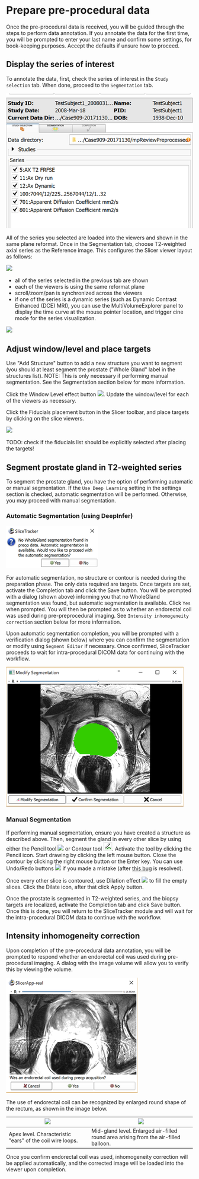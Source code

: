 # Prepare pre-procedural data

Once the pre-procedural data is received, you will be guided through the steps to perform data annotation. If you annotate the data for the first time, you will be prompted to enter your last name and confirm some settings, for book-keeping purposes. Accept the defaults if unsure how to proceed.

## Display the series of interest

To annotate the data, first, check the series of interest in the `Study selection` tab. When done, proceed to the `Segmentation` tab.

![](/assets/mpReview.png)

All of the series you selected are loaded into the viewers and shown in the same plane reformat. Once in the Segmentation tab, choose T2-weighted axial series as the Reference image. This configures the Slicer viewer layout as follows:

![](../images/viewers_configured.jpg)

* all of the series selected in the previous tab are shown
* each of the viewers is using the same reformat plane
* scroll/zoom/pan is synchronized across the viewers
* if one of the series is a dynamic series \(such as Dynamic Contrast Enhanced \(DCE\) MRI\), you can use the MultiVolumeExplorer panel to display the time curve at the mouse pointer location, and trigger cine mode for the series visualization.

![](../images/dynamic_plot.png)

## Adjust window/level and place targets

Use "Add Structure" button to add a new structure you want to segment \(you should at least segment the prostate \("Whole Gland" label in the structures list\). NOTE: This is only necessary if performing manual segmentation. See the Segmentation section below for more information.

Click the Window Level effect button ![](../images/wl_icon.png). Update the window/level for each of the viewers as necessary.

Click the Fiducials placement button in the Slicer toolbar, and place targets by clicking on the slice viewers.

![](../images/fiducials_placement.png)

TODO: check if the fiducials list should be explicitly selected after placing the targets!

## Segment prostate gland in T2-weighted series

To segment the prostate gland, you have the option of performing automatic or manual segmentation. If the `Use Deep Learning` setting in the settings section is checked, automatic segmentation will be performed. Otherwise, you may proceed with manual segmentation.

### Automatic Segmentation \(using DeepInfer\)

![](/assets/automatic_segmentation_prompt.png)

For automatic segmentation, no structure or contour is needed during the preparation phase. The only data required are targets. Once targets are set, activate the Completion tab and click the Save button. You will be prompted with a dialog \(shown above\) informing you that no WholeGland segmentation was found, but automatic segmentation is available. Click `Yes` when prompted. You will then be prompted as to whether an endorectal coil was used during pre-preprocedural imaging. See `Intensity inhomogeneity correction` section below for more information.

Upon automatic segmentation completion, you will be prompted with a verification dialog \(shown below\) where you can confirm the segmentation or modify using `Segment Editor` if necessary. Once confirmed, SliceTracker proceeds to wait for intra-procedural DICOM data for continuing with the workflow.

![](/assets/automatic_segmentation_verification.png)

### Manual Segmentation

If performing manual segmentation, ensure you have created a structure as described above. Then, segment the gland in every other slice by using either the Pencil tool ![](../images/pencil_effect.png) or Contour tool ![](../images/contour_effect.png). Activate the tool by clicking the Pencil icon. Start drawing by clicking the left mouse button. Close the contour by clicking the right mouse button or the Enter key. You can use Undo/Redo buttons ![](../images/undoredo_buttons.png) if you made a mistake \(after [this bug](https://github.com/SlicerProstate/mpReview/issues/135) is resolved\).

Once every other slice is contoured, use Dilation effect ![](../images/dilate_effect.png) to fill the empty slices. Click the Dilate icon, after that click Apply button.

Once the prostate is segmented in T2-weighted series, and the biopsy targets are localized, activate the Completion tab and click Save button. Once this is done, you will return to the SliceTracker module and will wait for the intra-procedural DICOM data to continue with the workflow.

## Intensity inhomogeneity correction

Upon completion of the pre-procedural data annotation, you will be prompted to respond whether an endorectal coil was used during pre-procedural imaging. A dialog with the image volume will allow you to verify this by viewing the volume.

![](/assets/ecoil_prompt.png)



The use of endorectal coil can be recognized by enlarged round shape of the rectum, as shown in the image below.

| ![](../images/ecoil_apex.png) | ![](../images/ecoil_midgland.png) |
| --- | --- |
| Apex level. Characteristic "ears" of the coil wire loops. | Mid-gland level. Enlarged air-filled round area arising from the air-filled balloon. |

Once you confirm endorectal coil was used, inhomogeneity correction will be applied automatically, and the corrected image will be loaded into the viewer upon completion.

